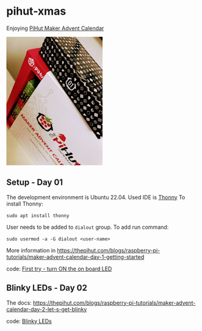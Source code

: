 # pihut-xmas

Enjoying [PiHut Maker Advent Calendar](https://thepihut.com/pages/maker-advent-2022-guides)

<img src="advent-calendar.jpg" width="50%" height="50%">

## Setup - Day 01

The development environment is Ubuntu 22.04.
Used IDE is [Thonny](https://thonny.org/) To install Thonny:

    sudo apt install thonny

User needs to be added to `dialout` group. To add run command:

    sudo usermod -a -G dialout <user-name>

More information in
https://thepihut.com/blogs/raspberry-pi-tutorials/maker-advent-calendar-day-1-getting-started

code: [First try - turn ON the on board LED](onboardled.py)

## Blinky LEDs - Day 02

The docs:
https://thepihut.com/blogs/raspberry-pi-tutorials/maker-advent-calendar-day-2-let-s-get-blinky

code: [Blinky LEDs](blinkyleds.py)

